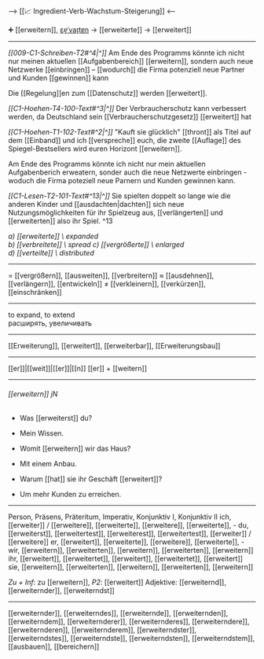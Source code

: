 --> [[📈 Ingredient-Verb-Wachstum-Steigerung]] <--

➕ [[erweitern]], [ɛɐ̯ˈvaɪ̯tɐn](https://youglish.com/pronounce/erweitern/german) → [[erweiterte]] → [[erweitert]]

---
*[[009-C1-Schreiben-T2#^4|^]]* Am Ende des Programms könnte ich nicht nur meinen aktuellen [[Aufgabenbereich]] [[erweitern]], sondern auch neue Netzwerke [[einbringen]] – [[wodurch]] die Firma potenziell neue Partner und Kunden [[gewinnen]] kann

Die [[Regelung]]en zum [[Datenschutz]] werden [[erweitert]].  

*[[C1-Hoehen-T4-100-Text#^3|^]]* Der Verbraucherschutz kann verbessert werden, da Deutschland sein [[Verbraucherschutzgesetz]] [[erweitert]] hat

*[[C1-Hoehen-T1-102-Text#^2|^]]* "Kauft sie glücklich" [[thront]] als Titel auf dem [[Einband]] und ich [[verspreche]] euch, die zweite [[Auflage]] des Spiegel-Bestsellers wird euren Horizont [[erweitern]].

Am Ende des Programms könnte ich nicht nur mein aktuellen Aufgabenberich erweatern, sonder auch die neue Netzwerte einbringen - woduch die Firma poteziell neue Parnern und Kunden gewinnen kann.

*[[C1-Lesen-T2-101-Text#^13|^]]* Sie spielten doppelt so lange wie die anderen Kinder und [[ausdachten|dachten]] sich neue Nutzungsmöglichkeiten für ihr Spielzeug aus, [[verlängerten]] und [[erweiterten]] also ihr Spiel. ^13


*a) [[erweiterte]] \ expanded*  
*b) [[verbreitete]] \ spread*
*c) [[vergrößerte]] \ enlarged*  
*d) [[verteilte]] \ distributed*

---
= [[vergrößern]], [[ausweiten]], [[verbreitern]]
≈ [[ausdehnen]], [[verlängern]], [[entwickeln]]
≠ [[verkleinern]], [[verkürzen]], [[einschränken]]


---
to expand, to extend  
расширять, увеличивать

---
[[Erweiterung]], [[erweitert]], [[erweiterbar]], [[Erweiterungsbau]]

---
[[er]]|[[weit]]|[[er]]|[[n]]
[[er]] + [[weitern]]


---
###### [[erweitern]] jN
- Was [[erweiterst]] du?
- Mein Wissen.

- Womit [[erweitern]] wir das Haus?
- Mit einem Anbau.

- Warum [[hat]] sie ihr Geschäft [[erweitert]]?
- Um mehr Kunden zu erreichen.

---
Person, Präsens, Präteritum, Imperativ, Konjunktiv I, Konjunktiv II
ich, [[erweiter]] / [[erweitere]], [[erweiterte]], [[erweitere]], [[erweiterte]], -
du, [[erweiterst]], [[erweitertest]], [[erweiterest]], [[erweitertest]], [[erweiter]] / [[erweitere]]
er, [[erweitert]], [[erweiterte]], [[erweitere]], [[erweiterte]], -
wir, [[erweitern]], [[erweiterten]], [[erweitern]], [[erweiterten]], [[erweitern]]
ihr, [[erweitert]], [[erweitertet]], [[erweitert]], [[erweitertet]], [[erweitert]]
sie, [[erweitern]], [[erweiterten]], [[erweitern]], [[erweiterten]], [[erweitern]]

*Zu + Inf*: zu [[erweitern]], *P2*: [[erweitert]]
Adjektive: [[erweiternd]], [[erweiternder]], [[erweiterndst]]

---
[[erweiternder]], [[erweiterndes]], [[erweiternde]], [[erweiternden]], [[erweiterndem]], [[erweiternderer]], [[erweiternderes]], [[erweiterndere]], [[erweiternderen]], [[erweiternderem]], [[erweiterndster]], [[erweiterndstes]], [[erweiterndste]], [[erweiterndsten]], [[erweiterndstem]], [[ausbauen]], [[bereichern]]